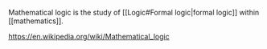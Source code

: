 Mathematical logic is the study of [[Logic#Formal logic|formal logic]] within [[mathematics]].

https://en.wikipedia.org/wiki/Mathematical_logic
